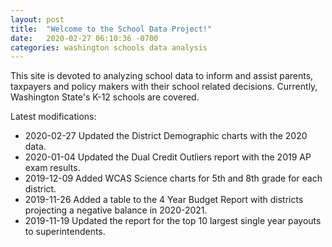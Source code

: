 ```yaml
---
layout: post
title:  "Welcome to the School Data Project!"
date:   2020-02-27 06:10:36 -0700
categories: washington schools data analysis
---
```

This site is devoted to analyzing school data to inform and assist parents, taxpayers and policy makers with their school related decisions.
Currently, Washington State's K-12 schools are covered.

Latest modifications: 
- 2020-02-27 Updated the District Demographic charts with the 2020 data.
- 2020-01-04 Updated the Dual Credit Outliers report with the 2019 AP exam results.
- 2019-12-09 Added WCAS Science charts for 5th and 8th grade for each district.
- 2019-11-26 Added a table to the 4 Year Budget Report with districts projecting a negative balance in 2020-2021.
- 2019-11-19 Updated the report for the top 10 largest single year payouts to superintendents.

